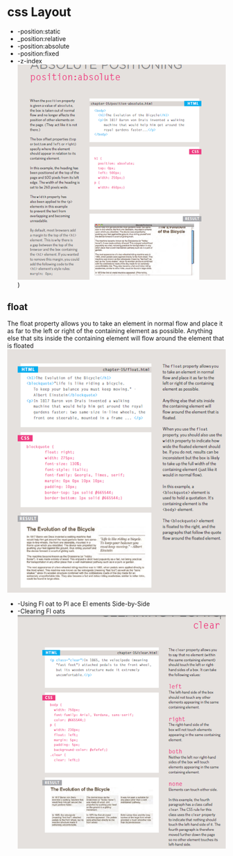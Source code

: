 # css Layout

* -position:static
* _position:relative
* -position:absolute
* -position:fixed
* -z-index
![ image](PICTURE/read.PNG))

## float

The float property allows you
to take an element in normal
flow and place it as far to the
left or right of the containing
element as possible.
Anything else that sits inside
the containing element will
flow around the element that is
floated
![image](PICTURE/read1.PNG)

* -Using Fl oat to Pl ace
El ements Side-by-Side
* -Clearing Fl oats
![image](PICTURE/read2.PNG)
